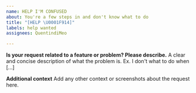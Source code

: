 ```yaml
---
name: HELP I'M CONFUSED
about: You're a few steps in and don't know what to do
title: "[HELP \U0001F914]"
labels: help wanted
assignees: QuentindiMeo

---
```


**Is your request related to a feature or problem? Please describe.**
A clear and concise description of what the problem is. Ex. I don't what to do when [...]

**Additional context**
Add any other context or screenshots about the request here.

